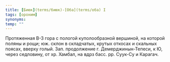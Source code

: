```yaml
---
title: [Биюк](terms/биюк)-[Оба](terms/оба) I
tags: [ороним]
synonyms:
temp: ""
---
```


Протяженная В-З гора с пологой куполообразной вершиной, на которой поляны и
рощи; юж. склон в складчатых, крутых откосах и скальных поясах, вверху голый.
Зап. продолжение г. Демерджинын-Тепеси, к Ю, через седловину, от хр. Хамбал, на
вдрз басс. рр. Суук-Су и Карагач.
